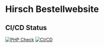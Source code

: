 # Hirsch Bestellwebsite
## CI/CD Status
[![PHP Check](https://github.com/Rindula/hirsch/actions/workflows/php.yml/badge.svg)](https://github.com/Rindula/hirsch/actions/workflows/php.yml)
[![CI/CD](https://github.com/Rindula/hirsch/actions/workflows/ci.yml/badge.svg)](https://github.com/Rindula/hirsch/actions/workflows/ci.yml)

